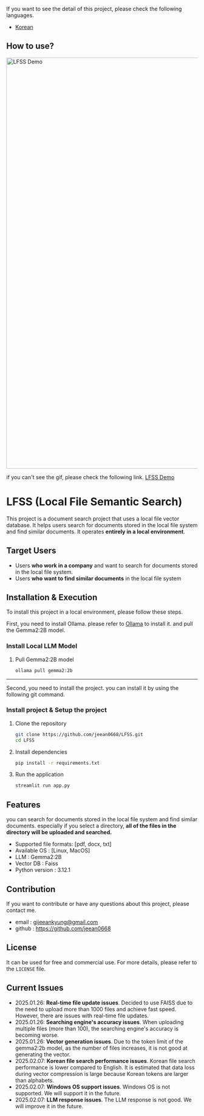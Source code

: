 
If you want to see the detail of this project, please check the following languages.

- [Korean](README.ko.md)

## How to use?
<img src="introduction.gif" alt="LFSS Demo" width="1080">

if you can't see the gif, please check the following link.
[LFSS Demo](https://github.com/jeean0668/LFSS/introduction.gif)

# LFSS (Local File Semantic Search)
  
This project is a document search project that uses a local file vector database. It helps users search for documents stored in the local file system and find similar documents. It operates **entirely in a local environment**.

## Target Users 
 - Users **who work in a company** and want to search for documents stored in the local file system. 
- Users **who want to find similar documents** in the local file system

## Installation & Execution

To install this project in a local environment, please follow these steps.

First, you need to install Ollama. please refer to [Ollama](https://ollama.com) to install it. and pull the Gemma2:2B model.


### Install Local LLM Model

1. Pull Gemma2:2B model
    ```bash
    ollama pull gemma2:2b
    ```

---

Second, you need to install the project. you can install it by using the following git command.

### Install project & Setup the project

1. Clone the repository

   ```bash
   git clone https://github.com/jeean0668/LFSS.git
   cd LFSS
   ```

2. Install dependencies
    ```bash
    pip install -r requirements.txt
    ```

3. Run the application

   ```bash
   streamlit run app.py
   ```

## Features


you can search for documents stored in the local file system and find similar documents. especially if you select a directory, **all of the files in the directory will be uploaded and searched.**

- Supported file formats: [pdf, docx, txt]
- Available OS : [Linux, MacOS]
- LLM : Gemma2:2B
- Vector DB : Faiss
- Python version : 3.12.1

## Contribution

If you want to contribute or have any questions about this project, please contact me.

- email : gijeeankyung@gmail.com 
- github : https://github.com/jeean0668

## License

It can be used for free and commercial use. For more details, please refer to the `LICENSE` file.

## Current Issues
- 2025.01.26: **Real-time file update issues**. Decided to use FAISS due to the need to upload more than 1000 files and achieve fast speed. However, there are issues with real-time file updates.
- 2025.01.26: **Searching engine's accuracy issues**. When uploading multiple files (more than 100), the searching engine's accuracy is becoming worse.
- 2025.01.26: **Vector generation issues**. Due to the token limit of the gemma2:2b model, as the number of files increases, it is not good at generating the vector.
- 2025.02.07: **Korean file search performance issues**. Korean file search performance is lower compared to English. It is estimated that data loss during vector compression is large because Korean tokens are larger than alphabets.
- 2025.02.07: **Windows OS support issues**. Windows OS is not supported. We will support it in the future.
- 2025.02.07: **LLM response issues**. The LLM response is not good. We will improve it in the future.

